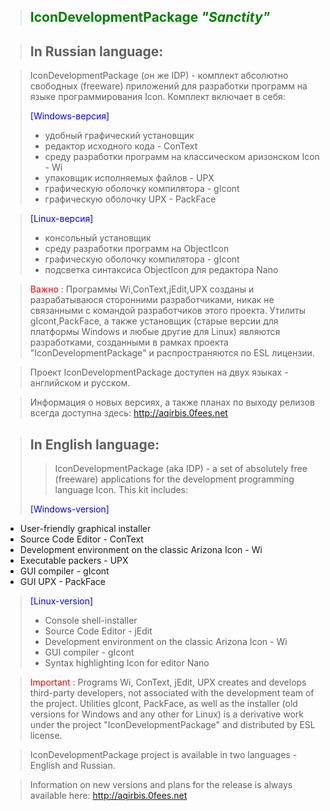 <p>
<font color='green'>
<blockquote><h2>IconDevelopmentPackage <i>"Sanctity"</i></h2>
</font>
</p></blockquote>

<p>
<blockquote><h2>In Russian language:</h2>
</p></blockquote>

<p align='center'>
<blockquote>IconDevelopmentPackage (он же IDP) - комплект абсолютно свободных (freeware) приложений для разработки программ на языке программирования Icon. Комплект включает в себя:<br>
<p>
<font color='blue'>
[Windows-версия]<br>
</font>
</p>
<ul><li>удобный графический установщик<br>
</li><li>редактор исходного кода - ConText<br>
</li><li>среду разработки программ на классическом аризонском Icon - Wi<br>
</li><li>упаковщик исполняемых файлов - UPX<br>
</li><li>графическую оболочку компилятора - gIcont<br>
</li><li>графическую оболочку UPX - PackFace</li></ul></blockquote>

<p>
<font color='blue'>
<blockquote>[Linux-версия]<br>
</font>
</p>
<ul><li>консольный установщик<br>
</li><li>среду разработки программ на ObjectIcon<br>
</li><li>графическую оболочку компилятора - gIcont<br>
</li><li>подсветка синтаксиса ObjectIcon для редактора Nano<br>
</p></li></ul></blockquote>

<p>
<blockquote><font color='red'>Важно</font> : Программы Wi,ConText,jEdit,UPX созданы и разрабатываюся сторонними разработчиками, никак не связанными с командой разработчиков этого проекта. Утилиты gIcont,PackFace, а также установщик (старые версии для платформы Windows и любые другие для Linux) являются разработками, созданными в рамках проекта "IconDevelopmentPackage" и распространяются по ESL лицензии.<br>
</p></blockquote>

> Проект IconDevelopmentPackage доступен на двух языках - английском и русском.

> Информация о новых версиях, а также планах по выходу релизов всегда доступна здесь: http://aqirbis.0fees.net

<p>
<blockquote><h2>In English language:</h2>
</p>
<p align='center'>
<blockquote>IconDevelopmentPackage (aka IDP) - a set of absolutely free (freeware) applications for the development programming language Icon. This kit includes:<br>
</p>
<p>
<font color='blue'>
</blockquote>[Windows-version]<br>
</font>
</p></blockquote>

  * User-friendly graphical installer
  * Source Code Editor - ConText
  * Development environment on the classic Arizona Icon - Wi
  * Executable packers - UPX
  * GUI compiler - gIcont
  * GUI UPX - PackFace

<p>
<font color='blue'>
<blockquote>[Linux-version]<br>
</font>
</p>
<ul><li>Console shell-installer<br>
</li><li>Source Code Editor - jEdit<br>
</li><li>Development environment on the classic Arizona Icon - Wi<br>
</li><li>GUI compiler - gIcont<br>
</li><li>Syntax highlighting Icon for editor Nano</li></ul></blockquote>

<p>
<blockquote><font color='red'>Important</font> : Programs Wi, ConText, jEdit, UPX creates and develops third-party developers, not associated with the development team of the project. Utilities gIcont, PackFace, as well as the installer (old versions for Windows and any other for Linux) is a derivative work under the project "IconDevelopmentPackage" and distributed by ESL license.<br>
</p></blockquote>

> IconDevelopmentPackage project is available in two languages ​​- English and Russian.

> Information on new versions and plans for the release is always available here: http://aqirbis.0fees.net